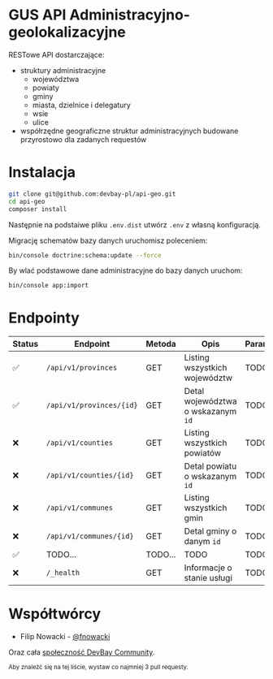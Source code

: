# GUS API Administracyjno-geolokalizacyjne

RESTowe API dostarczające:
- struktury administracyjne
	- województwa
	- powiaty
	- gminy
	- miasta, dzielnice i delegatury
	- wsie
	- ulice
- współrzędne geograficzne struktur administracyjnych budowane przyrostowo dla zadanych requestów


# Instalacja
```bash
git clone git@github.com:devbay-pl/api-geo.git
cd api-geo
composer install
```
Następnie na podstaiwe pliku `.env.dist` utwórz `.env` z własną konfiguracją.

Migrację schematów bazy danych uruchomisz poleceniem:
```bash
bin/console doctrine:schema:update --force
```

By wlać podstawowe dane administracyjne do bazy danych uruchom:
```bash
bin/console app:import
```

# Endpointy

| Status | Endpoint | Metoda | Opis | Parametry |
|--|--|--|--|--|
| :white_check_mark: | `/api/v1/provinces` | GET | Listing wszystkich województw | TODO |
| :white_check_mark: | `/api/v1/provinces/{id}` | GET | Detal województwa o wskazanym `id` | TODO |
| :x: | `/api/v1/counties` | GET | Listing wszystkich powiatów | TODO |
| :x: | `/api/v1/counties/{id}` | GET | Detal powiatu o wskazanym `id` | TODO|
| :x: | `/api/v1/communes` | GET | Listing wszystkich gmin | TODO |
| :x: | `/api/v1/communes/{id}` | GET | Detal gminy o danym `id` | TODO
| :white_check_mark: | TODO... | TODO... | TODO | TODO
| :x: | `/_health` | GET | Informacje o stanie usługi | TODO

# Współtwórcy
- Filip Nowacki - [@fnowacki](https://github.com/fnowacki)

Oraz cała [społeczność DevBay Community](https://github.com/devbay-pl/api-geo/graphs/contributors).

<sub>Aby znaleźć się na tej liście, wystaw co najmniej 3 pull requesty.</sub>